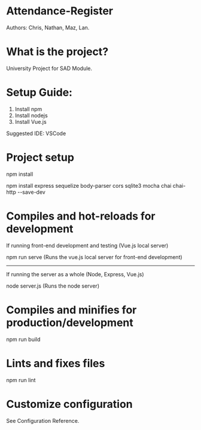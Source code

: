 # Attendance-Register
Authors: Chris, Nathan, Maz, Lan.

# What is the project?
University Project for SAD Module.

# Setup Guide:

1. Install npm
2. Install nodejs
3. Install Vue.js

Suggested IDE: VSCode

# Project setup

npm install

npm install 
express
sequelize
body-parser
cors
sqlite3
mocha
chai
chai-http
--save-dev

# Compiles and hot-reloads for development

If running front-end development and testing (Vue.js local server)

npm run serve (Runs the vue.js local server for front-end development)

---------------------------------------------------------------------------

If running the server as a whole (Node, Express, Vue.js)

node server.js (Runs the node server)

# Compiles and minifies for production/development

npm run build

# Lints and fixes files

npm run lint

# Customize configuration

See Configuration Reference.
